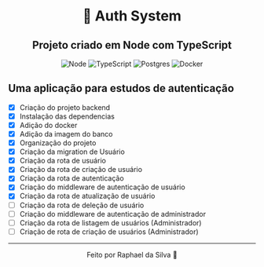 <div align="center">
  
# :closed_lock_with_key: Auth System

## Projeto criado em Node com TypeScript

  <img alt="Node" src="https://img.shields.io/badge/Node.js-43853D?style=for-the-badge&logo=node.js&logoColor=white">
  <img alt="TypeScript" src="https://img.shields.io/badge/TypeScript-007ACC?style=for-the-badge&logo=typescript&logoColor=white">
  <img alt="Postgres" src="https://img.shields.io/badge/PostgreSQL-316192?style=for-the-badge&logo=postgresql&logoColor=white">
  <img alt="Docker" src="https://img.shields.io/badge/Docker-2496ED?style=for-the-badge&logo=docker&logoColor=white">

</div>

## Uma aplicação para estudos de autenticação

- [x] Criação do projeto backend
- [x] Instalação das dependencias
- [x] Adição do docker
- [x] Adição da imagem do banco
- [x] Organização do projeto
- [x] Criação da migration de Usuário
- [x] Criação da rota de usuário
- [x] Criação da rota de criação de usuário
- [x] Criação da rota de autenticação
- [x] Criação do middleware de autenticação de usuário
- [x] Criação da rota de atualização de usuário
- [ ] Criação da rota de deleção de usuário
- [ ] Criação do middleware de autenticação de administrador
- [ ] Criação da rota de listagem de usuários (Administrador)
- [ ] Criação de rota de criação de usuários (Administrador)

---

<div align="center">
Feito por Raphael da Silva 🚀
</div>
